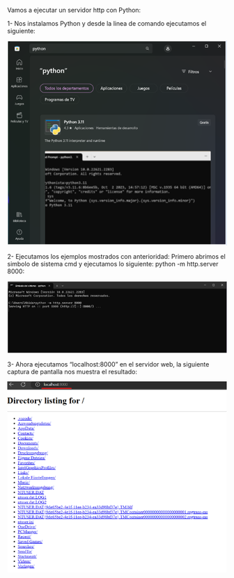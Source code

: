 Vamos a ejecutar un servidor http con Python:

1- Nos instalamos Python y desde la linea de comando ejecutamos el siguiente:

![ScreenShot1](/tema0/Screenshot_1.png)

2- Ejecutamos los ejemplos mostrados con anterioridad:
Primero abrimos el simbolo de sistema cmd y ejecutamos lo siguiente: python -m http.server 8000:

![ScreenShot2](/tema0/Screenshot_2.png)

3- Ahora ejecutamos “localhost:8000” en el servidor web, la siguiente captura de pantalla nos muestra el resultado:

![ScreenShot3](/tema0/Screenshot_3.png)




